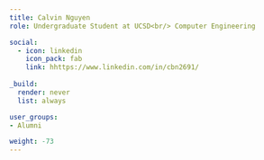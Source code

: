 ```yaml
---
title: Calvin Nguyen
role: Undergraduate Student at UCSD<br/> Computer Engineering

social:
  - icon: linkedin
    icon_pack: fab
    link: hhttps://www.linkedin.com/in/cbn2691/
    
_build:
  render: never
  list: always

user_groups:
- Alumni

weight: -73
---
```

